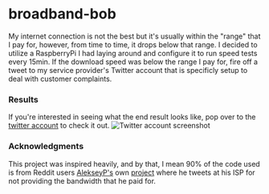 # broadband-bob
My internet connection is not the best but it's usually within the "range" that I pay for, however, from time to time, it drops below that range. I decided to utilize a RaspberryPi I had laying around and configure it to run speed tests every 15min. If the download speed was below the range I pay for, fire off a tweet to my service provider's Twitter account that is specificly setup to deal with customer complaints. 

### Results
If you're interested in seeing what the end result looks like, pop over to the [twitter account](https://twitter.com/broadband_bob12) to check it out.
![Twitter account screenshot](http://i.imgur.com/DiLPCcZ.png "Twitter account screenshot")

### Acknowledgments
This project was inspired heavily, and by that, I mean 90% of the code used is from Reddit users [AlekseyP's](https://www.reddit.com/user/AlekseyP) own [project](https://redd.it/43fi39) where he tweets at his ISP for not providing the bandwidth that he paid for.
